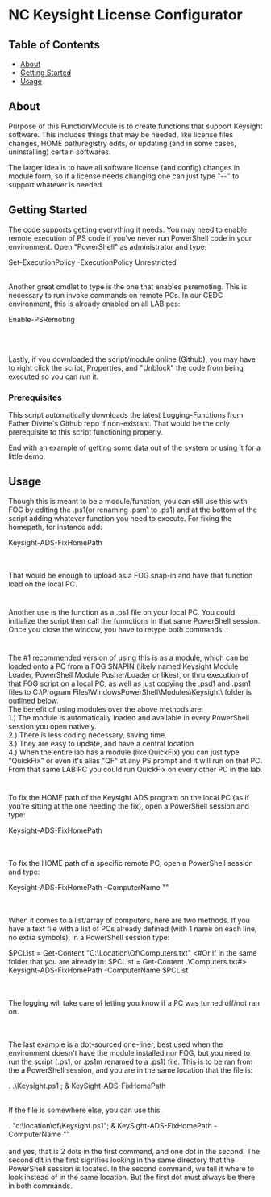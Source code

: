 # NC Keysight License Configurator

## Table of Contents

- [About](#about)
- [Getting Started](#getting_started)
- [Usage](#usage)

## About <a name = "about"></a>

Purpose of this Function/Module is to create functions that support Keysight software. This includes things that may be needed, like license files changes, HOME path/registry edits, or updating (and in some cases, uninstalling) certain softwares. 


The larger idea is to have all software license (and config) changes in module form, so if a license needs changing one can just type "<SoftwareCompany>-<SoftwareName>-<Function>" to support whatever is needed.


## Getting Started <a name = "getting_started"></a>

The code supports getting everything it needs. You may need to enable remote execution of PS code if you've never run PowerShell code in your environment. Open "PowerShell" as administrator and type:<br>

Set-ExecutionPolicy -ExecutionPolicy Unrestricted
<br><br>

Another great cmdlet to type is the one that enables psremoting. This is necessary to run invoke commands on remote PCs. In our CEDC environment, this is already enabled on all LAB pcs: <br>

Enable-PSRemoting

<br><br>

Lastly, if you downloaded the script/module online (Github), you may have to right click the script, Properties, and "Unblock" the code from being executed so you can run it.

### Prerequisites

This script automatically downloads the latest Logging-Functions from Father Divine's Github repo if non-existant. That would be the only prerequisite to this script functioning properly.


End with an example of getting some data out of the system or using it for a little demo.

## Usage <a name = "usage"></a>

Though this is meant to be a module/function, you can still use this with FOG by editing the .ps1(or renaming .psm1 to .ps1) and at the bottom of the script adding whatever function you need to execute. For fixing the homepath, for instance add:<br>

Keysight-ADS-FixHomePath

<br><br>
That would be enough to upload as a FOG snap-in and have that function load on the local PC.

#

Another use is the function as a .ps1 file on your local PC. You could initialize the script then call the funnctions in that same PowerShell session. Once you close the window, you have to retype both commands. :

#

The #1 recommended version of using this is as a module, which can be loaded onto a PC from a  FOG SNAPIN (likely named Keysight Module Loader, PowerShell Module Pusher/Loader or likes), or thru execution of that FOG script on a local PC, as well as just copying the .psd1 and .psm1 files to C:\Program Files\WindowsPowerShell\Modules\Keysight\ folder is outlined below.<br>
The benefit of using modules over the above methods are:<br>
1.) The module is automatically loaded and available in every PowerShell session you open natively.<br>
2.) There is less coding necessary, saving time.<br>
3.) They are easy to update, and have a central location<br>
4.) When the entire lab has a module (like QuickFix) you can just type "QuickFix" or even it's alias "QF" at any PS prompt and it will run on that PC. From that same LAB PC you could run QuickFix on every other PC in the lab.<br>
#
To fix the HOME path of the Keysight ADS program on the local PC (as if you're sitting at the one needing the fix), open a PowerShell session and type:<br>

Keysight-ADS-FixHomePath 

<br><br>
To fix the HOME path of a specific remote PC, open a PowerShell session and type:<br>

Keysight-ADS-FixHomePath -ComputerName "<Hostname>"

<br><br>
When it comes to a list/array of computers, here are two methods. If you have a text file with a list of PCs already defined (with 1 name on each line, no extra symbols), in a PowerShell session type:<br>

$PCList = Get-Content "C:\Location\Of\Computers.txt"
<#Or if in the same folder that you are already in: $PCList = Get-Content .\Computers.txt#>
<br>
Keysight-ADS-FixHomePath -ComputerName $PCList

<br><br>
The logging will take care of letting you know if a PC was turned off/not ran on.

<br><br>
  The last example is a dot-sourced one-liner, best used when the environment doesn't have the module installed nor FOG, but you need to run the script (.ps1, or .ps1m renamed to a .ps1) file. This is to be ran from the a PowerShell session, and you are in the same location that the file is:<br>

 . .\Keysight.ps1 ; & KeySight-ADS-FixHomePath

<br>
If the file is somewhere else, you can use this:<br>

. "c:\location\of\Keysight.ps1"; & KeySight-ADS-FixHomePath -ComputerName "<hostname>"
<br><br>
and yes, that is 2 dots in the first command, and one dot in the second. The second dit in the first signifies looking in the same directory that the PowerShell session is located. In the second command, we tell it where to look instead of in the same location. But the first dot must always be there in both commands.
#